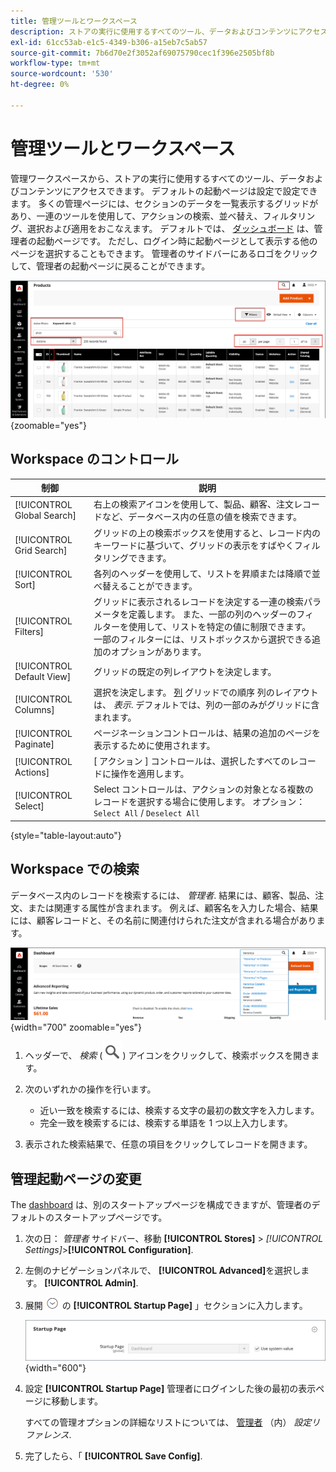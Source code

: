 ```yaml
---
title: 管理ツールとワークスペース
description: ストアの実行に使用するすべてのツール、データおよびコンテンツにアクセスできる管理ワークスペースについて説明します。
exl-id: 61cc53ab-e1c5-4349-b306-a15eb7c5ab57
source-git-commit: 7b6d70e2f3052af69075790cec1f396e2505bf8b
workflow-type: tm+mt
source-wordcount: '530'
ht-degree: 0%

---
```


# 管理ツールとワークスペース

管理ワークスペースから、ストアの実行に使用するすべてのツール、データおよびコンテンツにアクセスできます。 デフォルトの起動ページは設定で設定できます。 多くの管理ページには、セクションのデータを一覧表示するグリッドがあり、一連のツールを使用して、アクションの検索、並べ替え、フィルタリング、選択および適用をおこなえます。 デフォルトでは、 [ダッシュボード](admin-dashboard.md) は、管理者の起動ページです。 ただし、ログイン時に起動ページとして表示する他のページを選択することもできます。 管理者のサイドバーにあるロゴをクリックして、管理者の起動ページに戻ることができます。

![管理者 — ワークスペース](./assets/admin-workspace.png){zoomable=&quot;yes&quot;}

## Workspace のコントロール

| 制御 | 説明 |
|--- |--- |
| [!UICONTROL Global Search] | 右上の検索アイコンを使用して、製品、顧客、注文レコードなど、データベース内の任意の値を検索できます。 |
| [!UICONTROL Grid Search] | グリッドの上の検索ボックスを使用すると、レコード内のキーワードに基づいて、グリッドの表示をすばやくフィルタリングできます。 |
| [!UICONTROL Sort] | 各列のヘッダーを使用して、リストを昇順または降順で並べ替えることができます。 |
| [!UICONTROL Filters] | グリッドに表示されるレコードを決定する一連の検索パラメータを定義します。 また、一部の列のヘッダーのフィルターを使用して、リストを特定の値に制限できます。 一部のフィルターには、リストボックスから選択できる追加のオプションがあります。 |
| [!UICONTROL Default View] | グリッドの既定の列レイアウトを決定します。 |
| [!UICONTROL Columns] | 選択を決定します。 [列](admin-grid-controls.md) グリッドでの順序 列のレイアウトは、 _表示_. デフォルトでは、列の一部のみがグリッドに含まれます。 |
| [!UICONTROL Paginate] | ページネーションコントロールは、結果の追加のページを表示するために使用されます。 |
| [!UICONTROL Actions] | [ アクション ] コントロールは、選択したすべてのレコードに操作を適用します。 |
| [!UICONTROL Select] | Select コントロールは、アクションの対象となる複数のレコードを選択する場合に使用します。 オプション： `Select All` / `Deselect All` |

{style="table-layout:auto"}

## Workspace での検索

データベース内のレコードを検索するには、 _管理者_. 結果には、顧客、製品、注文、または関連する属性が含まれます。 例えば、顧客名を入力した場合、結果には、顧客レコードと、その名前に関連付けられた注文が含まれる場合があります。

![管理検索ツール](./assets/admin-search.png){width="700" zoomable="yes"}

1. ヘッダーで、 _検索_ (![虫眼鏡](../assets/icon-magnify-search.png)) アイコンをクリックして、検索ボックスを開きます。

1. 次のいずれかの操作を行います。

   - 近い一致を検索するには、検索する文字の最初の数文字を入力します。
   - 完全一致を検索するには、検索する単語を 1 つ以上入力します。

1. 表示された検索結果で、任意の項目をクリックしてレコードを開きます。

## 管理起動ページの変更

The [dashboard](admin-workspace.md#the-dashboard) は、別のスタートアップページを構成できますが、管理者のデフォルトのスタートアップページです。

1. 次の日： _管理者_ サイドバー、移動 **[!UICONTROL Stores]** > _[!UICONTROL Settings]_>**[!UICONTROL Configuration]**.

1. 左側のナビゲーションパネルで、 **[!UICONTROL Advanced]**&#x200B;を選択します。 **[!UICONTROL Admin]**.

1. 展開 ![拡張セレクター](../assets/icon-display-expand.png) の **[!UICONTROL Startup Page]** 」セクションに入力します。

   ![詳細設定 — 管理起動ページの設定](./assets/admin-startup-page.png){width="600"}

1. 設定 **[!UICONTROL Startup Page]** 管理者にログインした後の最初の表示ページに移動します。

   すべての管理オプションの詳細なリストについては、 [管理者](../configuration-reference/advanced/admin.md) （内） _設定リファレンス_.

1. 完了したら、「 **[!UICONTROL Save Config]**.
